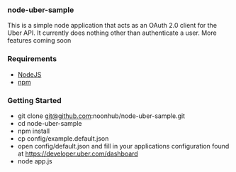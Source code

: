### node-uber-sample

This is a simple node application that acts as an OAuth 2.0 client for the Uber API. It currently does nothing other than authenticate a user.
More features coming soon

### Requirements
 * [NodeJS](https://nodejs.org/en/)
 * [npm](https://www.npmjs.com/)

### Getting Started
 * git clone git@github.com:noonhub/node-uber-sample.git
 * cd node-uber-sample
 * npm install
 * cp config/example.default.json
 * open config/default.json and fill in your applications configuration found at https://developer.uber.com/dashboard
 * node app.js